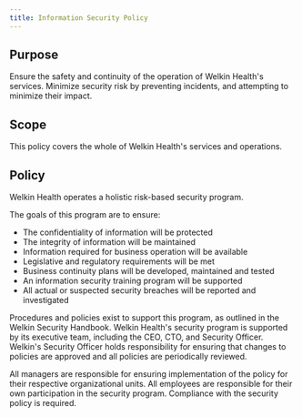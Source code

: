 ```yaml
---
title: Information Security Policy
---
```


## Purpose

Ensure the safety and continuity of the operation of Welkin Health's services. Minimize security risk by preventing incidents, and attempting to minimize their impact.


## Scope

This policy covers the whole of Welkin Health's services and operations.


## Policy

Welkin Health operates a holistic risk-based security program.

The goals of this program are to ensure:

*   The confidentiality of information will be protected
*   The integrity of information will be maintained
*   Information required for business operation will be available
*   Legislative and regulatory requirements will be met
*   Business continuity plans will be developed, maintained and tested
*   An information security training program will be supported
*   All actual or suspected security breaches will be reported and investigated

Procedures and policies exist to support this program, as outlined in the Welkin Security Handbook. Welkin Health's security program is supported by its executive team, including the CEO, CTO, and Security Officer. Welkin's Security Officer holds responsibility for ensuring that changes to policies are approved and all policies are periodically reviewed.

All managers are responsible for ensuring implementation of the policy for their respective organizational units. All employees are responsible for their own participation in the security program. Compliance with the security policy is required.

